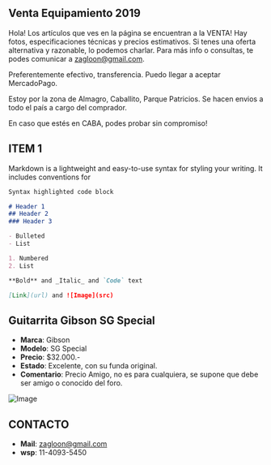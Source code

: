 ## Venta Equipamiento 2019

Hola! Los artículos que ves en la página se encuentran a la VENTA! Hay fotos, especificaciones técnicas y precios estimativos. Si tenes una oferta alternativa y razonable, lo podemos charlar. Para más info o consultas, te podes comunicar a [zagloon@gmail.com](maito:zagloon@gmail.com).

Preferentemente efectivo, transferencia. Puedo llegar a aceptar MercadoPago.

Estoy por la zona de Almagro, Caballito, Parque Patricios. Se hacen envios a todo el país a cargo del comprador. 

En caso que estés en CABA, podes probar sin compromiso!

## ITEM 1

Markdown is a lightweight and easy-to-use syntax for styling your writing. It includes conventions for

```markdown
Syntax highlighted code block

# Header 1
## Header 2
### Header 3

- Bulleted
- List

1. Numbered
2. List

**Bold** and _Italic_ and `Code` text

[Link](url) and ![Image](src)
```


## Guitarrita Gibson SG Special


* **Marca**: Gibson
* **Modelo**: SG Special
* **Precio**: $32.000.-
* **Estado**: Excelente, con su funda original. 
* **Comentario**: Precio Amigo, no es para cualquiera, se supone que debe ser amigo o conocido del foro. 

![Image](http://catropio.github.io/images/image1.png)


## CONTACTO

* **Mail**: zagloon@gmail.com
* **wsp**: 11-4093-5450
